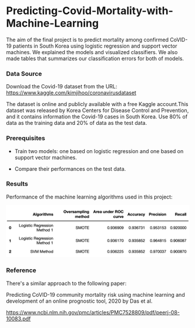 # Predicting-Covid-Mortality-with-Machine-Learning


The aim of the final project is to predict mortality among confirmed CoVID-19 patients in South Korea using logistic regression and support vector machines. We explained the models and visualized classifiers. We also made tables that summarizes our classification errors for both of models.


### Data Source

Download the Covid-19 dataset from the URL: https://www.kaggle.com/kimjihoo/coronavirusdataset

The dataset is online and publicly available with a free Kaggle account.This dataset was released by Korea Centers for Disease Control and Prevention, and it contains information the Covid-19 cases in South Korea. Use 80% of data as the training data and 20% of data as the test data. 

### Prerequisites
 
-  Train two models: one based on logistic regression and one based on support vector machines. 

-  Compare their performances on the test data. 


### Results

Performance of the machine learning algorithms used in this project:

<img src="https://github.com/nilijing/Predicting-Covid-Mortality-with-Machine-Learning/blob/main/image/comparsion_result.png" width="500" />





### Reference
There's a similar approach to the following paper:

Predicting CoVID-19 community mortality risk using machine learning and development of an online prognostic tool, 2020 by Das et al.

https://www.ncbi.nlm.nih.gov/pmc/articles/PMC7528809/pdf/peerj-08-10083.pdf  






